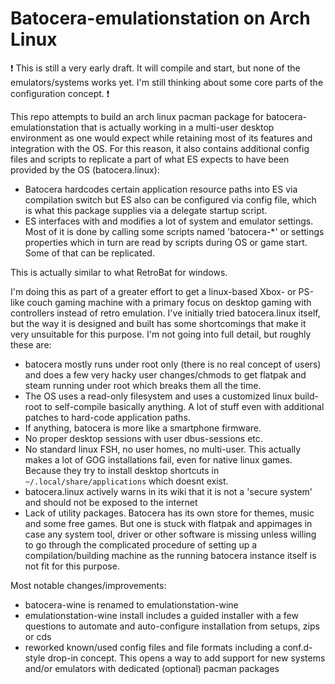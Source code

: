 # Batocera-emulationstation on Arch Linux

❗ This is still a very early draft. It will compile and start, but none of the emulators/systems works yet. I'm still thinking about some core parts of the configuration concept. ❗

This repo attempts to build an arch linux pacman package for batocera-emulationstation that is actually working in a multi-user desktop environment as one would expect while retaining most of its features and integration with the OS.
For this reason, it also contains additional config files and scripts to replicate a part of what ES expects to have been provided by the OS (batocera.linux):
* Batocera hardcodes certain application resource paths into ES via compilation switch but ES also can be configured via config file, which is what this package supplies via a delegate startup script.
* ES interfaces with and modifies a lot of system and emulator settings. Most of it is done by calling some scripts named 'batocera-*' or settings properties which in turn are read by scripts during OS or game start. Some of that can be replicated.

This is actually similar to what RetroBat for windows.

I'm doing this as part of a greater effort to get a linux-based Xbox- or PS-like couch gaming machine with a primary focus on desktop gaming with controllers instead of retro emulation. 
I've initially tried batocera.linux itself, but the way it is designed and built has some shortcomings that make it very unsuitable for this purpose. I'm not going into full detail, but roughly these are:
* batocera mostly runs under root only (there is no real concept of users) and does a few very hacky user changes/chmods to get flatpak and steam running under root which breaks them all the time.
* The OS uses a read-only filesystem and uses a customized linux build-root to self-compile basically anything. A lot of stuff even with additional patches to hard-code application paths.
* If anything, batocera is more like a smartphone firmware. 
* No proper desktop sessions with user dbus-sessions etc.
* No standard linux FSH, no user homes, no multi-user. This actually makes a lot of GOG installations fail, even for native linux games. Because they try to install desktop shortcuts in `~/.local/share/applications` which doesnt exist.
* batocera.linux actively warns in its wiki that it is not a 'secure system' and should not be exposed to the internet
* Lack of utility packages. Batocera has its own store for themes, music and some free games. But one is stuck with flatpak and appimages in case any system tool, driver or other software is missing unless willing to go through the complicated procedure of setting up a compilation/building machine as the running batocera instance itself is not fit for this purpose.

Most notable changes/improvements:
 * batocera-wine is renamed to emulationstation-wine
 * emulationstation-wine install includes a guided installer with a few questions to automate and auto-configure installation from setups, zips or cds
 * reworked known/used config files and file formats including a conf.d-style drop-in concept. This opens a way to add support for new systems and/or emulators with dedicated (optional) pacman packages
